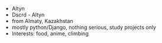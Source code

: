 * Altyn
* Dscrd - Altyn
* from Almaty, Kazakhstan
* mostly python/Django, nothing serious, study projects only
* Interests: food, anime, climbing
